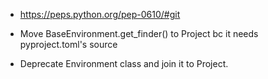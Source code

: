 - https://peps.python.org/pep-0610/#git

- Move BaseEnvironment.get_finder() to Project bc it needs pyproject.toml's source
- Deprecate Environment class and join it to Project.